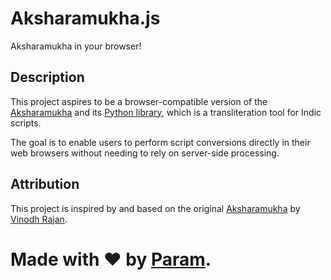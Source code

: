 # Aksharamukha.js
Aksharamukha in your browser!

## Description
This project aspires to be a browser-compatible version of the [Aksharamukha](https://www.aksharamukha.com/) and its [Python library](https://github.com/virtualvinodh/aksharamukha-python), which is a transliteration tool for Indic scripts.

The goal is to enable users to perform script conversions directly in their web browsers without needing to rely on server-side processing.

## Attribution
This project is inspired by and based on the original [Aksharamukha](https://www.aksharamukha.com/) by [Vinodh Rajan](https://github.com/virtualvinodh).

# Made with ❤️ by [Param](https://www.paramsid.com).